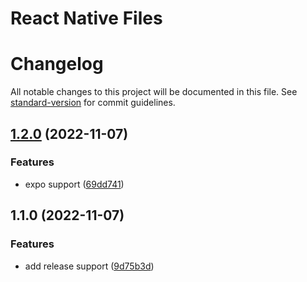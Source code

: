# React Native Files
# Changelog

All notable changes to this project will be documented in this file. See [standard-version](https://github.com/conventional-changelog/standard-version) for commit guidelines.

## [1.2.0](https://github.com/Ondion/new_cycle/compare/v1.1.0...v1.2.0) (2022-11-07)


### Features

* expo support ([69dd741](https://github.com/Ondion/new_cycle/commit/69dd741348e01195b93e06181c96be85bfc29c6f))

## 1.1.0 (2022-11-07)

### Features

* add release support ([9d75b3d](https://github.com/Ondion/new_cycle/commit/9d75b3d38de9efa1db98100ba41a94f19eba3319))
